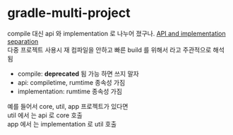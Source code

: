 # gradle-multi-project

compile 대신 api 와 implementation 로 나누어 졌구나. [API and implementation separation](https://docs.gradle.org/current/userguide/java_library_plugin.html#sec:java_library_separation)  
다중 프로젝트 사용시 재 컴파일을 안하고 빠른 build 를 위해서 라고 주관적으로 해석됨

- compile: **deprecated** 됨 가능 하면 쓰지 말자
- api: compiletime, rumtime 종속성 가짐
- implementation: rumtime 종속성 가짐

예를 들어서 core, util, app 프로젝트가 있다면  
util 에서 는 api 로 core 호출  
app 에서 는 implementation 로 util 호출  